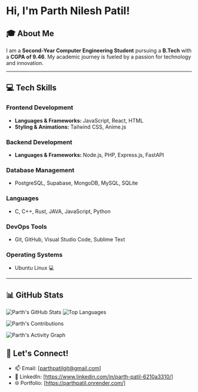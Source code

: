 # Hi, I'm Parth Nilesh Patil!

## 🎓 About Me
I am a **Second-Year Computer Engineering Student** pursuing a **B.Tech** with a **CGPA of 9.46**. My academic journey is fueled by a passion for technology and innovation.

---

## 💻 Tech Skills

### **Frontend Development**
- **Languages & Frameworks:** JavaScript, React, HTML
- **Styling & Animations:** Tailwind CSS, Anime.js

### **Backend Development**
- **Languages & Frameworks:** Node.js, PHP, Express.js, FastAPI

### **Database Management**
- PostgreSQL, Supabase, MongoDB, MySQL, SQLite
### **Languages**
- C, C++, Rust, JAVA, JavaScript, Python
### **DevOps Tools**
- Git, GitHub, Visual Studio Code, Sublime Text

### **Operating Systems**
- Ubuntu Linux 💻 

---

## 📊 GitHub Stats

![Parth's GitHub Stats](https://github-readme-stats.vercel.app/api?username=Parth050812&show_icons=true&theme=radical)
![Top Languages](https://github-readme-stats.vercel.app/api/top-langs/?username=Parth050812&layout=compact&theme=radical)



![Parth's Contributions](https://github-profile-summary-cards.vercel.app/api/cards/profile-details?username=Parth050812&theme=radical)


![Parth's Activity Graph](https://github-readme-activity-graph.vercel.app/graph?username=Parth050812&theme=radical)



## 🌟 Let's Connect!
- 📫 Email: [parthpatilgit@gmail.com]
- 💼 LinkedIn: [https://www.linkedin.com/in/parth-patil-6210a3310/]
- 🌐 Portfolio: [https://parthpatil.onrender.com/]

